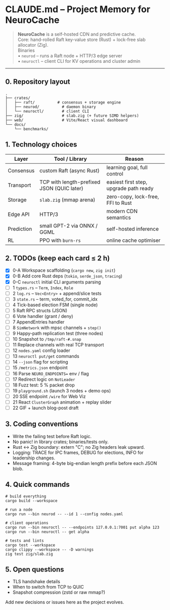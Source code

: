 # CLAUDE.md – Project Memory for NeuroCache

> **NeuroCache** is a self-hosted CDN and predictive cache.  
> Core: hand-rolled Raft key-value store (Rust) + lock-free slab allocator (Zig).  
> Binaries  
> • `neurod` – runs a Raft node + HTTP/3 edge server  
> • `neuroctl` – client CLI for KV operations and cluster admin

---

## 0. Repository layout

```
.
├── crates/
│   ├── raft/          # consensus + storage engine
│   ├── neurod/          # daemon binary
│   └── neuroctl/        # client CLI
├── zig/                 # slab.zig (+ future SIMD helpers)
├── web/                 # Vite/React visual dashboard
└── docs/
    └── benchmarks/

```

## 1. Technology choices

| Layer      | Tool / Library                             | Reason                                 |
| ---------- | ------------------------------------------ | -------------------------------------- |
| Consensus  | custom Raft (async Rust)                   | learning goal, full control            |
| Transport  | TCP with length-prefixed JSON (QUIC later) | easiest first step, upgrade path ready |
| Storage    | `slab.zig` (mmap arena)                    | zero-copy, lock-free, FFI to Rust      |
| Edge API   | HTTP/3                                     | modern CDN semantics                   |
| Prediction | small GPT-2 via ONNX / GGML                | self-hosted inference                  |
| RL         | PPO with `burn-rs`                         | online cache optimiser                 |

## 2. TODOs (keep each card ≤ 2 h)

- [x] 0-A Workspace scaffolding (`cargo new`, `zig init`)
- [x] 0-B Add core Rust deps (`tokio`, `serde_json`, `tracing`)
- [x] 0-C `neuroctl` initial CLI arguments parsing
- [ ] 1 `types.rs` – `Term`, `Index`, `Role`
- [ ] 2 `log.rs` – `Vec<Entry>` + append/slice tests
- [ ] 3 `state.rs` – term, voted_for, commit_idx
- [ ] 4 Tick-based election FSM (single node)
- [ ] 5 Raft RPC structs (JSON)
- [ ] 6 Vote handler (grant / deny)
- [ ] 7 AppendEntries handler
- [ ] 8 `SimNetwork` with mpsc channels + `step()`
- [ ] 9 Happy-path replication test (three nodes)
- [ ] 10 Snapshot to `/tmp/raft-#.snap`
- [ ] 11 Replace channels with real TCP transport
- [ ] 12 `nodes.yaml` config loader
- [ ] 13 `neuroctl put/get` commands
- [ ] 14 `--json` flag for scripting
- [ ] 15 `/metrics.json` endpoint
- [ ] 16 Parse `NEURO_ENDPOINTS=` env / flag
- [ ] 17 Redirect logic on `NotLeader`
- [ ] 18 Fuzz test: 5 % packet drop
- [ ] 19 `playground.sh` (launch 3 nodes + demo ops)
- [ ] 20 SSE endpoint `/wire` for Web Viz
- [ ] 21 React `ClusterGraph` animation + replay slider
- [ ] 22 GIF + launch blog-post draft

## 3. Coding conventions

- Write the failing test before Raft logic.
- No panic! in library crates; binaries/tests only.
- Rust ↔ Zig boundary: extern "C"; no Zig headers leak upward.
- Logging: TRACE for IPC frames, DEBUG for elections, INFO for leadership changes.
- Message framing: 4-byte big-endian length prefix before each JSON blob.

## 4. Quick commands

```
# build everything
cargo build --workspace

# run a node
cargo run --bin neurod -- --id 1 --config nodes.yaml

# client operations
cargo run --bin neuroctl -- --endpoints 127.0.0.1:7001 put alpha 123
cargo run --bin neuroctl -- get alpha

# tests and lints
cargo test --workspace
cargo clippy --workspace -- -D warnings
zig test zig/slab.zig
```

## 5. Open questions

- TLS handshake details
- When to switch from TCP to QUIC
- Snapshot compression (zstd or raw mmap?)

Add new decisions or issues here as the project evolves.
